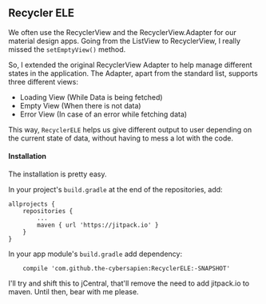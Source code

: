 ## Recycler ELE

We often use the RecyclerView and the RecyclerView.Adapter for our material design apps. Going from the ListView to RecyclerView, I really missed the `setEmptyView()` method.

So, I extended the original RecyclerView Adapter to help manage different states in the application.
The Adapter, apart from the standard list, supports three different views:
* Loading View (While Data is being fetched)
* Empty View (When there is not data)
* Error View (In case of an error while fetching data)

This way, `RecyclerELE` helps us give different output to user depending on the current state of data, without having to mess a lot with the code.

#### Installation

The installation is pretty easy.

In your project's `build.gradle` at the end of the repositories, add:

```
allprojects {
    repositories {
        ...
        maven { url 'https://jitpack.io' }
    }
}
```

In your app module's `build.gradle` add dependency:
```
    compile 'com.github.the-cybersapien:RecyclerELE:-SNAPSHOT'
```

I'll try and shift this to jCentral, that'll remove the need to add jitpack.io to maven. Until then, bear with me please.


